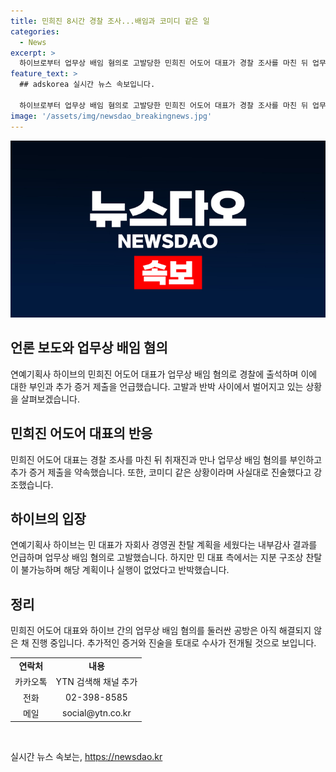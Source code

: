 ```yaml
---
title: 민희진 8시간 경찰 조사...배임과 코미디 같은 일
categories:
  - News
excerpt: >
  하이브로부터 업무상 배임 혐의로 고발당한 민희진 어도어 대표가 경찰 조사를 마친 뒤 업무상 배임 혐의를 부인하고 취재진과 만나 많은 이야기를 하고 싶어서 먼저 나왔다며 속이 후련하다고 말했습니다. 또한, 혐의를 코미디 같은 일이라고 했고, 추가 증거가 많아 변호인을 통해 제출할 것이라고 덧붙였습니다. 이에 대표 측은 경영권 찬탈이 불가능하며, 해당 계획이나 실행한 사실이 없다고 주장했습니다.
feature_text: >
  ## adskorea 실시간 뉴스 속보입니다.

  하이브로부터 업무상 배임 혐의로 고발당한 민희진 어도어 대표가 경찰 조사를 마친 뒤 업무상 배임 혐의를 부인하고 취재진과 만나 많은 이야기를 하고 싶어서 먼저 나왔다며 속이 후련하다고 말했습니다. 또한, 혐의를 코미디 같은 일이라고 했고, 추가 증거가 많아 변호인을 통해 제출할 것이라고 덧붙였습니다. 이에 대표 측은 경영권 찬탈이 불가능하며, 해당 계획이나 실행한 사실이 없다고 주장했습니다.
image: '/assets/img/newsdao_breakingnews.jpg'
---
```


<p><img src="/assets/img/newsdao_breakingnews.jpg" alt="adskorea 속보" /></p>

<h2 data-ke-size="size26"><b>언론 보도와 업무상 배임 혐의</b></h2>

<p data-ke-size="size16">연예기획사 하이브의 민희진 어도어 대표가 업무상 배임 혐의로 경찰에 출석하며 이에 대한 부인과 추가 증거 제출을 언급했습니다. 고발과 반박 사이에서 벌어지고 있는 상황을 살펴보겠습니다.</p>

<h2 data-ke-size="size24"><b>민희진 어도어 대표의 반응</b></h2>

<p data-ke-size="size16">민희진 어도어 대표는 경찰 조사를 마친 뒤 취재진과 만나 업무상 배임 혐의를 부인하고 추가 증거 제출을 약속했습니다. 또한, 코미디 같은 상황이라며 사실대로 진술했다고 강조했습니다.</p>

<h2 data-ke-size="size24">하이브의 입장</h2>

<p data-ke-size="size16">연예기획사 하이브는 민 대표가 자회사 경영권 찬탈 계획을 세웠다는 내부감사 결과를 언급하며 업무상 배임 혐의로 고발했습니다. 하지만 민 대표 측에서는 지분 구조상 찬탈이 불가능하며 해당 계획이나 실행이 없었다고 반박했습니다.</p>

<h2 data-ke-size="size24"><b>정리</b></h2>

<p data-ke-size="size16">민희진 어도어 대표와 하이브 간의 업무상 배임 혐의를 둘러싼 공방은 아직 해결되지 않은 채 진행 중입니다. 추가적인 증거와 진술을 토대로 수사가 전개될 것으로 보입니다.</p>

<table class="table table-bordered">
    <tbody>
        <tr>
            <td style="text-align: center; height: 17px;"><b>연락처</b></td>
            <td style="text-align: center; height: 17px;"><b>내용</b></td>
        </tr>
        <tr>
            <td style="text-align: center;">카카오톡</td>
            <td style="text-align: center;">YTN 검색해 채널 추가</td>
        </tr>
        <tr>
            <td style="text-align: center;">전화</td>
            <td style="text-align: center;">02-398-8585</td>
        </tr>
        <tr>
            <td style="text-align: center;">메일</td>
            <td style="text-align: center;">social@ytn.co.kr</td>
        </tr>
    </tbody>
</table>

<p data-ke-size="size16">&nbsp;</p>
실시간 뉴스 속보는, <a href="https://newsdao.kr" rel="dofollow">https://newsdao.kr</a>


